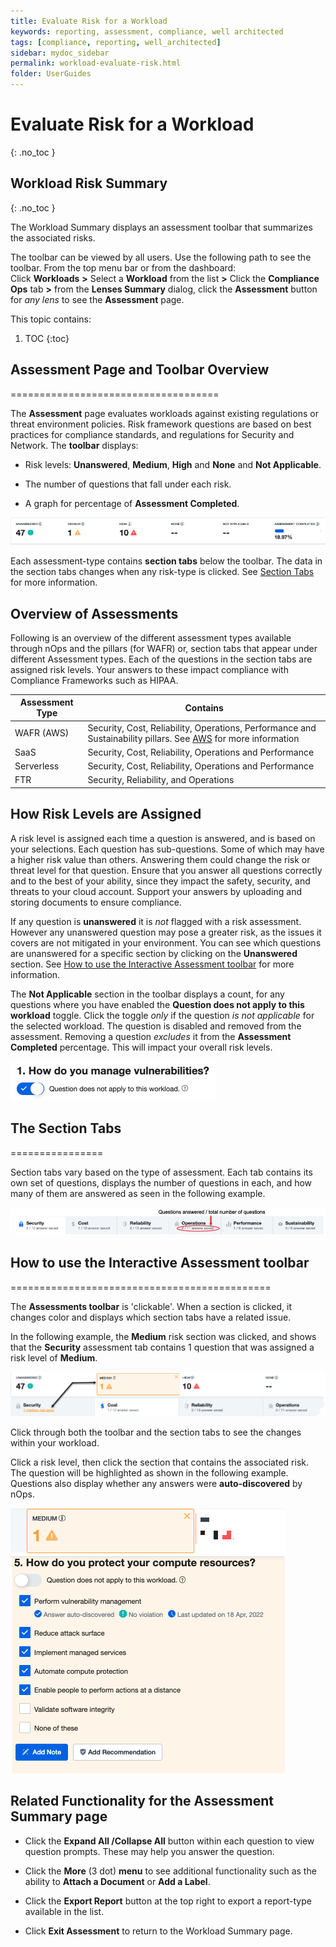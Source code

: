```yaml
---
title: Evaluate Risk for a Workload
keywords: reporting, assessment, compliance, well architected
tags: [compliance, reporting, well_architected]
sidebar: mydoc_sidebar
permalink: workload-evaluate-risk.html
folder: UserGuides
---
```


# Evaluate Risk for a Workload
{: .no_toc }

## Workload Risk Summary ##
{: .no_toc }

The Workload Summary displays an assessment toolbar that summarizes the associated risks.

The toolbar can be viewed by all users. Use the following path to see the toolbar. From the top menu bar or from the dashboard:  
Click **Workloads** **>** Select a **Workload** from the list **>** Click the **Compliance Ops** tab **>** from the **Lenses Summary** dialog, click the **Assessment** button for _any lens_ to see the **Assessment** page.

This topic contains:

1. TOC
{:toc}


## Assessment Page and Toolbar Overview ##
====================================

The **Assessment** page evaluates workloads against existing regulations or threat environment policies. Risk framework questions are based on best practices for compliance standards, and regulations for Security and Network. The **toolbar** displays:

* Risk levels: **Unanswered**, **Medium**, **High** and **None** and **Not Applicable**.
    
* The number of questions that fall under each risk.
    
* A graph for percentage of **Assessment Completed**.
    

![](/tmpimg/assessment-summary-bar.png)

Each assessment-type contains **section tabs** below the toolbar. The data in the section tabs changes when any risk-type is clicked. See [Section Tabs](#h_d3a7389b98) for more information.

Overview of Assessments
-----------------------

Following is an overview of the different assessment types available through nOps and the pillars (for WAFR) or, section tabs that appear under different Assessment types. Each of the questions in the section tabs are assigned risk levels. Your answers to these impact compliance with Compliance Frameworks such as HIPAA.


| Assessment Type | Contains |
| --- | --- |
| WAFR (AWS) | Security, Cost, Reliability, Operations, Performance and Sustainability pillars. See [AWS](https://docs.aws.amazon.com/wellarchitected/latest/framework/the-pillars-of-the-framework.html) for more information |
| SaaS | Security, Cost, Reliability, Operations and Performance |
| Serverless | Security, Cost, Reliability, Operations and Performance |
| FTR | Security, Reliability, and Operations |

How Risk Levels are Assigned
----------------------------

A risk level is assigned each time a question is answered, and is based on your selections. Each question has sub-questions. Some of which may have a higher risk value than others. Answering them could change the risk or threat level for that question. Ensure that you answer all questions correctly and to the best of your ability, since they impact the safety, security, and threats to your cloud account. Support your answers by uploading and storing documents to ensure compliance.

If any question is **unanswered** it is _not_ flagged with a risk assessment. However any unanswered question may pose a greater risk, as the issues it covers are not mitigated in your environment. You can see which questions are unanswered for a specific section by clicking on the **Unanswered** section. See [How to use the Interactive Assessment toolbar](#how-to-use-the-interactive-assessment-toolbar) for more information.

The **Not Applicable** section in the toolbar displays a count, for any questions where you have enabled the **Question does not apply to this workload** toggle. Click the toggle _only_ if the question _is not applicable_ for the selected workload. The question is disabled and removed from the assessment. Removing a question _excludes_ it from the **Assessment Completed** percentage. This will impact your overall risk levels.

![](/tmpimg/how-manage-vuln.png)

## The Section Tabs ##
================

Section tabs vary based on the type of assessment. Each tab contains its own set of questions, displays the number of questions in each, and how many of them are answered as seen in the following example.

![](/tmpimg/q-by-sect.png)


## How to use the Interactive Assessment toolbar ##
=============================================

The **Assessments toolbar** is 'clickable'. When a section is clicked, it changes color and displays which section tabs have a related issue.

In the following example, the **Medium** risk section was clicked, and shows that the **Security** assessment tab contains 1 question that was assigned a risk level of **Medium**.  

![](/tmpimg/interactive-bar.png)

Click through both the toolbar and the section tabs to see the changes within your workload.

Click a risk level, then click the section that contains the associated risk. The question will be highlighted as shown in the following example. Questions also display whether any answers were **auto-discovered** by nOps.

![](/tmpimg/linked-to-q.png)

Related Functionality for the Assessment Summary page
-----------------------------------------------------

* Click the **Expand All /Collapse All** button within each question to view question prompts. These may help you answer the question.
    
* Click the **More** (3 dot) **menu** to see additional functionality such as the ability to **Attach a Document** or **Add a Label**.
    
* Click the **Export Report** button at the top right to export a report-type available in the list.
    
* Click **Exit Assessment** to return to the Workload Summary page.
